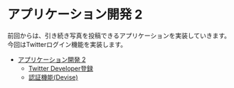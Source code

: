 # アプリケーション開発 2

前回からは、引き続き写真を投稿できるアプリケーションを実装していきます。今回はTwitterログイン機能を実装します。

* [アプリケーション開発 2](003.md)
  * [Twitter Developer登録](003_twitter.md)
  * [認証機能(Devise)](003_devise.md)
